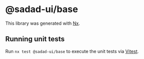 # @sadad-ui/base

This library was generated with [Nx](https://nx.dev).

## Running unit tests

Run `nx test @sadad-ui/base` to execute the unit tests via [Vitest](https://vitest.dev/).
